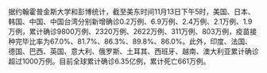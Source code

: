 据约翰霍普金斯大学和彭博统计，截至美东时间11月13日下午5时，美国、日本、韩国、中国、中国台湾分别新增确诊0.2万例、6.9万例、2.4万例、2.1万例、1.9万例，累计确诊9800万例、2320万例、2622万例、311万例、803万例，疫苗接种完毕比率为67.0%、81.7%、86.3%、89.8%、86.0%。此外，印度、法国、德国、巴西、英国、意大利、俄罗斯、土耳其、西班牙、越南、澳大利亚累计确诊超过1000万例。目前全球累计确诊6.35亿例，累计死亡661万例。